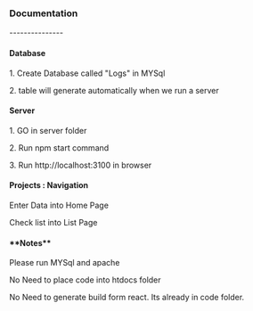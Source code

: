 <h3> Documentation </h3>
<p> --------------- </p>

<h4> Database </h4>
<p> 1. Create Database called "Logs" in MYSql</p>
<p> 2. table will generate automatically when we run a server </p>

<h4> Server </h4>
<p> 1. GO in server folder </p>
<p> 2. Run npm start command </p>
<p> 3. Run http://localhost:3100 in browser </p>

<h4> Projects : Navigation</h4>
<p> Enter Data into Home Page </p>
<p> Check list into List Page </p>

<h4> **Notes** </h4>
<p> Please run MYSql and apache </p>
<p> No Need to place code into htdocs folder </p>

<p> No Need to generate build form react. Its already in code folder.</p>